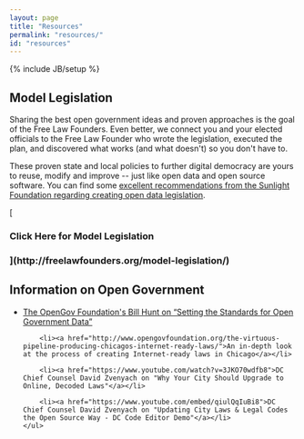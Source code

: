 ```yaml
---
layout: page
title: "Resources"
permalink: "resources/"
id: "resources"
---
```

{% include JB/setup %}

<h2>Model Legislation</h2>

<div class="intro">
	<p>
		Sharing the best open government ideas and proven approaches is the goal of the Free Law Founders. Even better, we connect you and your elected officials to the Free Law Founder who wrote the legislation, executed the plan, and discovered what works (and what doesn't) so you don't have to.
	</p>
	<p>
		These proven state and local policies to further digital democracy are yours to reuse, modify and improve -- just like open data and open source software. You can find some <a href="http://sunlightfoundation.com/blog/2013/10/25/boilerplate-open-data-policy-and-why-its-a-problem/">excellent recommendations from the Sunlight Foundation regarding creating open data legislation</a>.
	</p>
</div>
[<h3>Click Here for Model Legislation<h3>](http://freelawfounders.org/model-legislation/)

<h2>Information on Open Government</h2>
<div class="generic-block">
	<ul>
		<li><a href="http://www.opengovfoundation.org/setting-the-standards-for-open-government-data/">The OpenGov Foundation's Bill Hunt on “Setting the Standards for Open Government Data”</a></li>

		<li><a href="http://www.opengovfoundation.org/the-virtuous-pipeline-producing-chicagos-internet-ready-laws/">An in-depth look at the process of creating Internet-ready laws in Chicago</a></li>

		<li><a href="https://www.youtube.com/watch?v=3JKO70wdfb8">DC Chief Counsel David Zvenyach on "Why Your City Should Upgrade to Online, Decoded Laws"</a></li>

		<li><a href="https://www.youtube.com/embed/qiulQqIuBi8">DC Chief Counsel David Zvenyach on "Updating City Laws & Legal Codes the Open Source Way - DC Code Editor Demo"</a></li>
	</ul>
</div>

